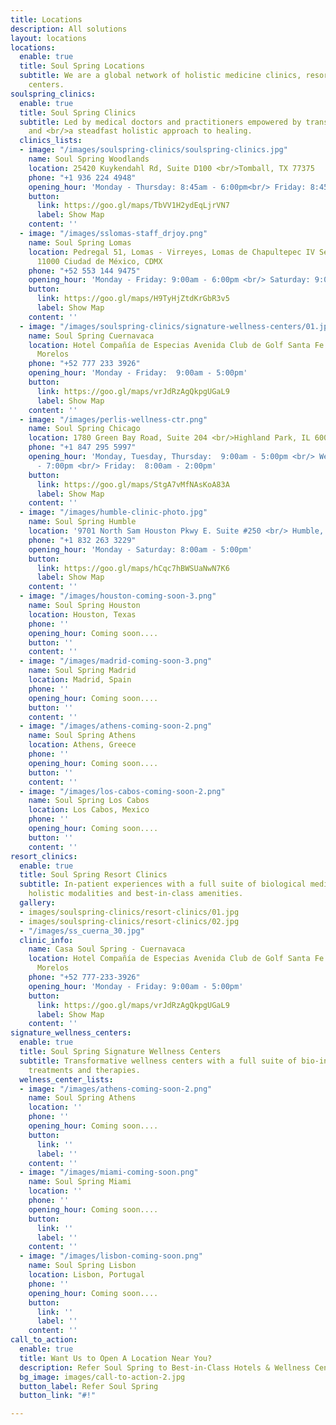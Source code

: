 ```yaml
---
title: Locations
description: All solutions
layout: locations
locations:
  enable: true
  title: Soul Spring Locations
  subtitle: We are a global network of holistic medicine clinics, resorts and wellness
    centers.
soulspring_clinics:
  enable: true
  title: Soul Spring Clinics
  subtitle: Led by medical doctors and practitioners empowered by transformative medtech
    and <br/>a steadfast holistic approach to healing.
  clinics_lists:
  - image: "/images/soulspring-clinics/soulspring-clinics.jpg"
    name: Soul Spring Woodlands
    location: 25420 Kuykendahl Rd, Suite D100 <br/>Tomball, TX 77375
    phone: "+1 936 224 4948"
    opening_hour: 'Monday - Thursday: 8:45am - 6:00pm<br/> Friday: 8:45am - 3:00pm'
    button:
      link: https://goo.gl/maps/TbVV1H2ydEqLjrVN7
      label: Show Map
    content: ''
  - image: "/images/sslomas-staff_drjoy.png"
    name: Soul Spring Lomas
    location: Pedregal 51, Lomas - Virreyes, Lomas de Chapultepec IV Secc Miguel Hidalgo,
      11000 Ciudad de México, CDMX
    phone: "+52 553 144 9475"
    opening_hour: 'Monday - Friday: 9:00am - 6:00pm <br/> Saturday: 9:00am - 2:00pm'
    button:
      link: https://goo.gl/maps/H9TyHjZtdKrGbR3v5
      label: Show Map
    content: ''
  - image: "/images/soulspring-clinics/signature-wellness-centers/01.jpg"
    name: Soul Spring Cuernavaca
    location: Hotel Compañía de Especias Avenida Club de Golf Santa Fe 1. Xochitepec
      Morelos
    phone: "+52 777 233 3926"
    opening_hour: 'Monday - Friday:  9:00am - 5:00pm'
    button:
      link: https://goo.gl/maps/vrJdRzAgQkpgUGaL9
      label: Show Map
    content: ''
  - image: "/images/perlis-wellness-ctr.png"
    name: Soul Spring Chicago
    location: 1780 Green Bay Road, Suite 204 <br/>Highland Park, IL 60035
    phone: "+1 847 295 5997"
    opening_hour: 'Monday, Tuesday, Thursday:  9:00am - 5:00pm <br/> Wednesday:  11:00am
      - 7:00pm <br/> Friday:  8:00am - 2:00pm'
    button:
      link: https://goo.gl/maps/StgA7vMfNAsKoA83A
      label: Show Map
    content: ''
  - image: "/images/humble-clinic-photo.jpg"
    name: Soul Spring Humble
    location: '9701 North Sam Houston Pkwy E. Suite #250 <br/> Humble, TX 77396-4482'
    phone: "+1 832 263 3229"
    opening_hour: 'Monday - Saturday: 8:00am - 5:00pm'
    button:
      link: https://goo.gl/maps/hCqc7hBWSUaNwN7K6
      label: Show Map
    content: ''
  - image: "/images/houston-coming-soon-3.png"
    name: Soul Spring Houston
    location: Houston, Texas
    phone: ''
    opening_hour: Coming soon....
    button: ''
    content: ''
  - image: "/images/madrid-coming-soon-3.png"
    name: Soul Spring Madrid
    location: Madrid, Spain
    phone: ''
    opening_hour: Coming soon....
    button: ''
    content: ''
  - image: "/images/athens-coming-soon-2.png"
    name: Soul Spring Athens
    location: Athens, Greece
    phone: ''
    opening_hour: Coming soon....
    button: ''
    content: ''
  - image: "/images/los-cabos-coming-soon-2.png"
    name: Soul Spring Los Cabos
    location: Los Cabos, Mexico
    phone: ''
    opening_hour: Coming soon....
    button: ''
    content: ''
resort_clinics:
  enable: true
  title: Soul Spring Resort Clinics
  subtitle: In-patient experiences with a full suite of biological medicine therapies,
    holistic modalities and best-in-class amenities.
  gallery:
  - images/soulspring-clinics/resort-clinics/01.jpg
  - images/soulspring-clinics/resort-clinics/02.jpg
  - "/images/ss_cuerna_30.jpg"
  clinic_info:
    name: Casa Soul Spring - Cuernavaca
    location: Hotel Compañía de Especias Avenida Club de Golf Santa Fe 1. Xochitepec
      Morelos
    phone: "+52 777-233-3926"
    opening_hour: 'Monday - Friday: 9:00am - 5:00pm'
    button:
      link: https://goo.gl/maps/vrJdRzAgQkpgUGaL9
      label: Show Map
    content: ''
signature_wellness_centers:
  enable: true
  title: Soul Spring Signature Wellness Centers
  subtitle: Transformative wellness centers with a full suite of bio-individualized
    treatments and therapies.
  welness_center_lists:
  - image: "/images/athens-coming-soon-2.png"
    name: Soul Spring Athens
    location: ''
    phone: ''
    opening_hour: Coming soon....
    button:
      link: ''
      label: ''
    content: ''
  - image: "/images/miami-coming-soon.png"
    name: Soul Spring Miami
    location: ''
    phone: ''
    opening_hour: Coming soon....
    button:
      link: ''
      label: ''
    content: ''
  - image: "/images/lisbon-coming-soon.png"
    name: Soul Spring Lisbon
    location: Lisbon, Portugal
    phone: ''
    opening_hour: Coming soon....
    button:
      link: ''
      label: ''
    content: ''
call_to_action:
  enable: true
  title: Want Us to Open A Location Near You?
  description: Refer Soul Spring to Best-in-Class Hotels & Wellness Centers
  bg_image: images/call-to-action-2.jpg
  button_label: Refer Soul Spring
  button_link: "#!"

---
```

